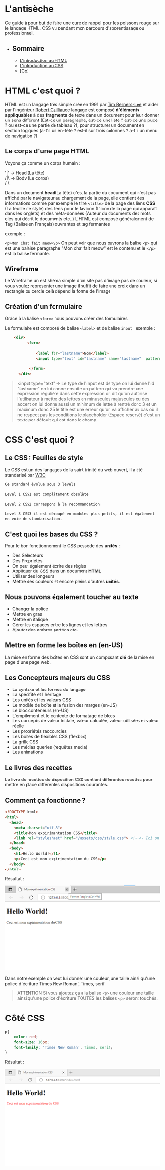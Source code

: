 # L'antisèche

Ce guide à pour but de faire une cure de rappel pour les poissons rouge sur le langage [HTML](https://fr.wikipedia.org/wiki/Hypertext_Markup_Language), [CSS](https://fr.wikipedia.org/wiki/Feuilles_de_style_en_cascade) vu pendant mon parcours d'apprentissage ou professionnel.

- ## Sommaire

  - [L'introduction au HTML](#html-cest-quoi-)
  - [L'introduction au CSS](#css-cest-quoi-)
  - [Co]

# HTML c'est quoi ?

  HTML est un langage très simple crée en 1991 par [Tim Berners-Lee](https://fr.wikipedia.org/wiki/Tim_Berners-Lee) et aider par l'ingénieur [Robert Cailliau](https://fr.wikipedia.org/wiki/Robert_Cailliau)ce langage est composé **d'éléments appliquables** à des **fragments** de texte dans un document pour leur donner un sens différent (Est-ce un paragraphe, est-ce une liste ? est-ce une puce ? ou est-ce une partie de tableau ?),
  pour structurer un document en section logiques (a-t'il un en-tête ? est-il sur trois colonnes ? a-t'il un menu de navigation ?)

## Le corps d'une page HTML

  Voyons ça comme un corps humain : 

   '|' -> Head (La tête)</br>
   /|\ -> Body (Le corps)</br>
   / \

   Dans un document **head**(La tête) c'est la partie du document qui n'est pas affiché par le navigateur au chargement de la page, elle contient des informations comme par exemple le titre ```<title>```
   de la page des liens **CSS** (La feuille de style) des liens pour le favicon (L'icon de la page qui apparaît dans les onglets) et des méta-données (Auteur du documents des mots clés qui décrit le documents etc..) L'HTML est composé généralement de Tag (Balise en Français) ouvrantes et tag fermantes

   exemple :

   ```<p>Mon Chat fait meow</p>```
   On peut voir que nous ouvrons la balise ```<p>``` qui est une balaise paragraphe "Mon chat fait meow" est le contenu et le ```</p>``` est la balise fermante.

## Wireframe 
  Le Wireframe un est shéma simple d'un site pas d'image pas de couleur, si vous voulez representer une image il suffit de faire une croix dans un rectangle ou cercle celà dépend la forme de l'image

## Création d'un formulaire
  
  Grâce à la balise ```<form>``` nous pouvons créer des formulaires 

  Le formulaire est composé de balise ```<label>``` et de balise ```input ```
 exemple :
  ```HTML
      <div>
            <form>
      
                <label for="lastname">Nom</label>
                <input type="text" id="lastname" name="lastname"  pattern="[a-zA-ZÀ-ÿ]{3,25}" title="Veuillez mettre au moins 3 caractères ou plus seulement les lettres sont                       autorisées" placeholder="Nom"  required>
      
             </form>
        </div>
  ```
> <input type="text" -> Le type de l'input est de type on lui donne l'id "lastname" on lui donne ensuite un pattern qui va prendre une expression régulière dans cette expression on dit qu'on autorise l'utilisateur à mettre des lettres en minuscules majuscules ou des accent on lui donne aussi un minimum de lettre à rentré donc 3 et un maximum donc 25 le title est une erreur qu'on va afficher au cas où il ne respect pas les conditions le placeholder (Espace reservé)  c'est un texte par défault qui est dans le champ.


# CSS C'est quoi ?

  ## Le CSS : Feuilles de style
  
  Le CSS est un des langages de la saint trinité du web ouvert, il a été standarisé par <a href="https://w3.org/Style/CSS/#specs">W3C</a>

    Ce standard évolue sous 3 levels

    Level 1 CSS1 est complètement obsolète

    Level 2 CSS2 correspond à la recommandation 

    Level 3 CSS3 il est découpé en modules plus petits, il est également en voie de standarisation.

  ## C'est quoi les bases du CSS ?

  Pour le bon fonctionnement le CSS possède des **unités** : 
  
  - Des Sélecteurs
  - Des Propriétés
  - On peut également écrire des règles
  - Appliquer du CSS dans un document **HTML**
  - Utiliser des longeurs
  - Mettre des couleurs et encore pleins d'autres **unités**.

  ## Nous pouvons également toucher au texte
  
  - Changer la police 
  - Mettre en gras
  - Mettre en italique
  - Gérer les espaces entre les lignes et les lettres
  - Ajouter des ombres portées etc.

## Mettre en forme les boîtes en (en-US)

  La mise en forme des boîtes en CSS sont un composant **clé** de la mise en page d'une page web.

## Les  Concepteurs majeurs du CSS

  - La syntaxe et les formes du langage 
  - La spécifité et l'héritage
  - Les unités et les valeurs CSS
  - Le modèle de boîte et la fusion des marges (en-US)
  - Le bloc conteneurs (en-US)
  - L'empilement et le contexte de formatage de blocs
  - Les concepts de valeur initiale, valeur calculée, valeur utilisées et valeur réelle
  - Les propriétés raccourcies
  - Les boîtes de flexibles CSS (flexbox)
  - La grille CSS
  - Les médias queries (requêtes media)
  - Les animations

## Le livres des recettes 

  Le livre de recettes de disposition CSS contient différentes recettes pour mettre en place différentes dispositions courantes.


## Comment ça fonctionne ?

```HTML
<!DOCTYPE html>
<html>
  <head>
    <meta charset="utf-8">
    <title>Mon expirimentation CSS</title>
    <link rel="stylesheet" href="/assets/css/style.css"> <!--<- Ici on fait appel au fichier style.css qui se trouve dans /assets/css/-->
  </head>
  <body>
    <h1>Hello World!</h1>
    <p>Ceci est mon expirimentation du CSS</p> 
  </body>
</html>
```
Résultat :

<img src="https://github.com/raphaellebas/antiseche/blob/master/images/withoutcss.png?raw=true" alt ="Image représentant du HTML sans CSS">

Dans notre exemple on veut lui donner une couleur, une taille ainsi qu'une police d'écriture Times New Roman', Times, serif
> ATTENTION Si vous ajoutez ça à la balise ```<p>``` une couleur une taille ainsi qu'une police d'écriture TOUTES les balises ```<p>``` seront touchés.

# Côté CSS

```CSS
p{
    color: red;
    font-size: 16px;
    font-family: 'Times New Roman', Times, serif;
}
```

Résultat :

<img src="https://github.com/raphaellebas/antiseche/blob/master/images/withcss.png?raw=true" alt="image représentant l'exemple avec CSS">